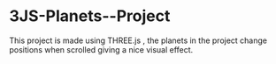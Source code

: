 # 3JS-Planets--Project
This project is made using THREE.js , the planets in the project change positions when scrolled giving a nice visual effect.
